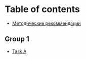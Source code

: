 # Table of contents

* [Методические рекоммендации](README.md)

## Group 1

* [Task A](group-1/task-a.md)
